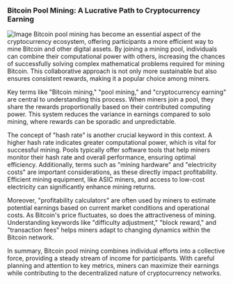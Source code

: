 ### Bitcoin Pool Mining: A Lucrative Path to Cryptocurrency Earning


![Image](https://github.com/user-attachments/assets/31692037-0104-4703-abd1-696b6a7dd41b)
Bitcoin pool mining has become an essential aspect of the cryptocurrency ecosystem, offering participants a more efficient way to mine Bitcoin and other digital assets. By joining a mining pool, individuals can combine their computational power with others, increasing the chances of successfully solving complex mathematical problems required for mining Bitcoin. This collaborative approach is not only more sustainable but also ensures consistent rewards, making it a popular choice among miners.

Key terms like "Bitcoin mining," "pool mining," and "cryptocurrency earning" are central to understanding this process. When miners join a pool, they share the rewards proportionally based on their contributed computing power. This system reduces the variance in earnings compared to solo mining, where rewards can be sporadic and unpredictable. 

The concept of "hash rate" is another crucial keyword in this context. A higher hash rate indicates greater computational power, which is vital for successful mining. Pools typically offer software tools that help miners monitor their hash rate and overall performance, ensuring optimal efficiency. Additionally, terms such as "mining hardware" and "electricity costs" are important considerations, as these directly impact profitability. Efficient mining equipment, like ASIC miners, and access to low-cost electricity can significantly enhance mining returns.

Moreover, "profitability calculators" are often used by miners to estimate potential earnings based on current market conditions and operational costs. As Bitcoin's price fluctuates, so does the attractiveness of mining. Understanding keywords like "difficulty adjustment," "block reward," and "transaction fees" helps miners adapt to changing dynamics within the Bitcoin network.

In summary, Bitcoin pool mining combines individual efforts into a collective force, providing a steady stream of income for participants. With careful planning and attention to key metrics, miners can maximize their earnings while contributing to the decentralized nature of cryptocurrency networks.